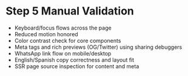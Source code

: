 # Step 5 Manual Validation

- Keyboard/focus flows across the page
- Reduced motion honored
- Color contrast check for core components
- Meta tags and rich previews (OG/Twitter) using sharing debuggers
- WhatsApp link flow on mobile/desktop
- English/Spanish copy correctness and layout fit
- SSR page source inspection for content and meta
